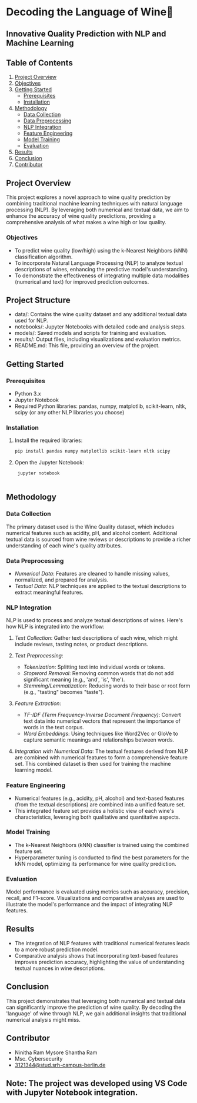 # Decoding the Language of Wine🍷
## Innovative Quality Prediction with NLP and Machine Learning

## Table of Contents

1. [Project Overview](#project-overview)
2. [Objectives](#objectives)
3. [Getting Started](#getting-started)
   - [Prerequisites](#prerequisites)
   - [Installation](#installation)
4. [Methodology](#methodology)
   - [Data Collection](#data-collection)
   - [Data Preprocessing](#data-preprocessing)
   - [NLP Integration](#nlp-integration)
   - [Feature Engineering](#feature-engineering)
   - [Model Training](#model-training)
   - [Evaluation](#evaluation)
5. [Results](#results)
6. [Conclusion](#conclusion)
7. [Contributor](#contributor)

## Project Overview

This project explores a novel approach to wine quality prediction by combining traditional machine learning techniques with natural language processing (NLP). By leveraging both numerical and textual data, we aim to enhance the accuracy of wine quality predictions, providing a comprehensive analysis of what makes a wine high or low quality.

### Objectives

- To predict wine quality (low/high) using the k-Nearest Neighbors (kNN) classification algorithm.
- To incorporate Natural Language Processing (NLP) to analyze textual descriptions of wines, enhancing the predictive model's understanding.
- To demonstrate the effectiveness of integrating multiple data modalities (numerical and text) for improved prediction outcomes.

## Project Structure

- data/: Contains the wine quality dataset and any additional textual data used for NLP.
- notebooks/: Jupyter Notebooks with detailed code and analysis steps.
- models/: Saved models and scripts for training and evaluation.
- results/: Output files, including visualizations and evaluation metrics.
- README.md: This file, providing an overview of the project.

## Getting Started

### Prerequisites

- Python 3.x
- Jupyter Notebook
- Required Python libraries: pandas, numpy, matplotlib, scikit-learn, nltk, scipy (or any other NLP libraries you choose)

### Installation

1. Install the required libraries:

    ```bash
    pip install pandas numpy matplotlib scikit-learn nltk scipy
    

2. Open the Jupyter Notebook:

   ``` bash
    jupyter notebook
    

## Methodology

### Data Collection

The primary dataset used is the Wine Quality dataset, which includes numerical features such as acidity, pH, and alcohol content. Additional textual data is sourced from wine reviews or descriptions to provide a richer understanding of each wine's quality attributes.


### Data Preprocessing

- *Numerical Data*: Features are cleaned to handle missing values, normalized, and prepared for analysis.
- *Textual Data*: NLP techniques are applied to the textual descriptions to extract meaningful features.


### NLP Integration

NLP is used to process and analyze textual descriptions of wines. Here's how NLP is integrated into the workflow:

1. *Text Collection*: Gather text descriptions of each wine, which might include reviews, tasting notes, or product descriptions.

2. *Text Preprocessing*:
   - *Tokenization*: Splitting text into individual words or tokens.
   - *Stopword Removal*: Removing common words that do not add significant meaning (e.g., 'and', 'is', 'the').
   - *Stemming/Lemmatization*: Reducing words to their base or root form (e.g., "tasting" becomes "taste").

3. *Feature Extraction*:
   - *TF-IDF (Term Frequency-Inverse Document Frequency)*: Convert text data into numerical vectors that represent the importance of words in the text corpus.
   - *Word Embeddings*: Using techniques like Word2Vec or GloVe to capture semantic meanings and relationships between words.

4. *Integration with Numerical Data*: The textual features derived from NLP are combined with numerical features to form a comprehensive feature set. This combined dataset is then used for training the machine learning model.


### Feature Engineering

- Numerical features (e.g., acidity, pH, alcohol) and text-based features (from the textual descriptions) are combined into a unified feature set.
- This integrated feature set provides a holistic view of each wine's characteristics, leveraging both qualitative and quantitative aspects.
  
### Model Training

- The k-Nearest Neighbors (kNN) classifier is trained using the combined feature set.
- Hyperparameter tuning is conducted to find the best parameters for the kNN model, optimizing its performance for wine quality prediction.


### Evaluation

Model performance is evaluated using metrics such as accuracy, precision, recall, and F1-score. Visualizations and comparative analyses are used to illustrate the model's performance and the impact of integrating NLP features.

## Results

- The integration of NLP features with traditional numerical features leads to a more robust prediction model.
- Comparative analysis shows that incorporating text-based features improves prediction accuracy, highlighting the value of understanding textual nuances in wine descriptions.

## Conclusion

This project demonstrates that leveraging both numerical and textual data can significantly improve the prediction of wine quality. By decoding the 'language' of wine through NLP, we gain additional insights that traditional numerical analysis might miss.

## Contributor

- Ninitha Ram Mysore Shantha Ram
- Msc. Cybersecurity
- 3121344@stud.srh-campus-berlin.de

## Note: The project was developed using VS Code with Jupyter Notebook integration.
